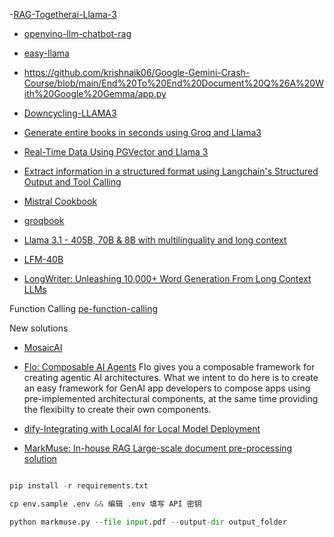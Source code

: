 -[RAG-Togetherai-Llama-3](https://github.com/e2b-dev/e2b-cookbook/blob/main/examples/llama-3-code-interpreter/llama_3_code_interpreter.ipynb)

- [openvino-llm-chatbot-rag](https://github.com/yas-sim/openvino-llm-chatbot-rag/blob/main/llm-model-downloader.py)
- [easy-llama](https://github.com/ddh0/easy-llama)
- https://github.com/krishnaik06/Google-Gemini-Crash-Course/blob/main/End%20To%20End%20Document%20Q%26A%20With%20Google%20Gemma/app.py

- [Downcycling-LLAMA3](https://github.com/Blaizzy/Coding-LLMs-from-scratch/blob/main/Llama-3/Part%201/Downcycling.ipynb)

- [Generate entire books in seconds using Groq and Llama3](https://github.com/Bklieger/groqbook)
- [Real-Time Data Using PGVector and Llama 3](https://www.e2enetworks.com/blog/steps-to-build-a-rag-application-with-real-time-data-using-pgvector-and-llama-3)
- [Extract information in a structured format using Langchain's Structured Output and Tool Calling](https://zenn.dev/khisa/articles/82e7d3d33f907d)

- [Mistral Cookbook](https://github.com/mistralai)

- [groqbook](https://github.com/Bklieger/groqbook?tab=readme-ov-file)
- [Llama 3.1 - 405B, 70B & 8B with multilinguality and long context](https://huggingface.co/blog/llama31)
- [LFM-40B](https://www.youtube.com/watch?v=HFZCs_t51xQ)
- [LongWriter: Unleashing 10,000+ Word Generation From Long Context LLMs](https://github.com/THUDM/LongWriter)

Function Calling
[pe-function-calling](https://github.com/dair-ai/Prompt-Engineering-Guide/blob/main/notebooks/pe-function-calling.ipynb)



New solutions
- [MosaicAI](https://qiita.com/syukan3/items/d810f727ad223e2d60d5)
- [Flo: Composable AI Agents](https://pypi.org/project/flo-ai/0.0.2/)
Flo gives you a composable framework for creating agentic AI architectures. What we intent to do here is to create an easy framework for GenAI app developers to compose apps using pre-implemented architectural components, at the same time providing the flexibilty to create their own components.

- [dify-Integrating with LocalAI for Local Model Deployment](https://docs.dify.ai/en/development/models-integration/localai)
- [MarkMuse: In-house RAG Large-scale document pre-processing solution](https://linux.do/t/topic/610328)

```py

pip install -r requirements.txt

cp env.sample .env && 编辑 .env 填写 API 密钥

python markmuse.py --file input.pdf --output-dir output_folder
```
